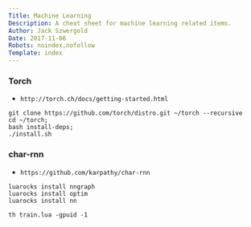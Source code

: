 ```yaml
---
Title: Machine Learning
Description: A cheat sheet for machine learning related items.
Author: Jack Szwergold
Date: 2017-11-06
Robots: noindex,nofollow
Template: index
---
```


### Torch

 - `http://torch.ch/docs/getting-started.html`

<!-- -->

	git clone https://github.com/torch/distro.git ~/torch --recursive
	cd ~/torch;
	bash install-deps;
	./install.sh

### char-rnn

 - `https://github.com/karpathy/char-rnn`

<!-- -->

	luarocks install nngraph 
	luarocks install optim
	luarocks install nn

	th train.lua -gpuid -1
